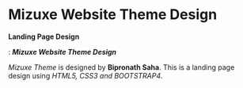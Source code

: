 # Mizuxe Website Theme Design

**Landing Page Design**

<feat>: **_Mizuxe Website Theme Design_**

_Mizuxe Theme_ is designed by **Bipronath Saha**. This is a landing page design using _HTML5, CSS3 and BOOTSTRAP4_.




